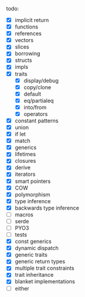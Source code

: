 todo:
* [X] implicit return
* [X] functions
* [X] references
* [X] vectors
* [X] slices
* [X] borrowing
* [X] structs
* [X] impls
* [X] traits
  * [X] display/debug
  * [X] copy/clone
  * [X] default
  * [X] eq/partialeq
  * [X] into/from
  * [X] operators
* [X] constant patterns
* [X] union
* [X] if let
* [X] match
* [X] generics
* [X] lifetimes
* [X] closures
* [X] derive
* [X] iterators
* [X] smart pointers
* [X] COW
* [X] polymorphism
* [X] type inference
* [X] backwards type inference
* [ ] macros
* [ ] serde
* [ ] PYO3
* [ ] tests
* [X] const generics
* [X] dynamic dispatch
* [X] generic traits
* [X] generic return types
* [X] multiple trait constraints
* [X] trait inheritance
* [X] blanket implementations
* [ ] either
